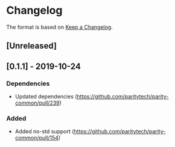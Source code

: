# Changelog

The format is based on [Keep a Changelog].

[Keep a Changelog]: http://keepachangelog.com/en/1.0.0/

## [Unreleased]

## [0.1.1] - 2019-10-24
### Dependencies
- Updated dependencies (https://github.com/paritytech/parity-common/pull/239)
### Added 
- Added no-std support (https://github.com/paritytech/parity-common/pull/154)
